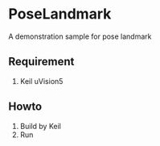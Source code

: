 # PoseLandmark
A demonstration sample for pose landmark
## Requirement
1. Keil uVision5
## Howto
1. Build by Keil
2. Run



